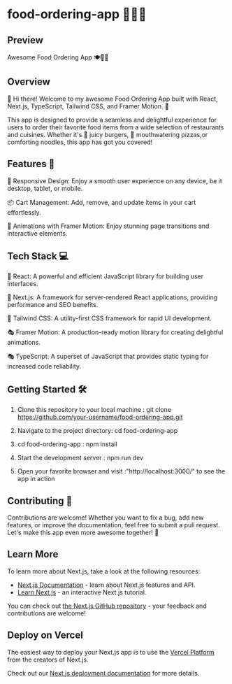 # food-ordering-app 🍔🍕🍝
## Preview

Awesome Food Ordering App 🍽️🛒📱
## Overview
👋 Hi there! Welcome to my awesome Food Ordering App built with React, Next.js, TypeScript, Tailwind CSS, and Framer Motion. 🎉

This app is designed to provide a seamless and delightful experience for users to order their favorite food items from a wide selection of restaurants and cuisines. Whether it's 🍔 juicy burgers, 🍕 mouthwatering pizzas,or comforting noodles, this app has got you covered!

## Features 🚀
📱 Responsive Design: Enjoy a smooth user experience on any device, be it desktop, tablet, or mobile.

📦 Cart Management: Add, remove, and update items in your cart effortlessly.

🌟 Animations with Framer Motion: Enjoy stunning page transitions and interactive elements.

## Tech Stack 💻
🔧 React: A powerful and efficient JavaScript library for building user interfaces.

🚀 Next.js: A framework for server-rendered React applications, providing performance and SEO benefits.

🎨 Tailwind CSS: A utility-first CSS framework for rapid UI development.

🎭 Framer Motion: A production-ready motion library for creating delightful animations.

🎭 TypeScript: A superset of JavaScript that provides static typing for increased code reliability.

## Getting Started 🛠️

1. Clone this repository to your local machine : git clone https://github.com/your-username/food-ordering-app.git

2. Navigate to the project directory: cd food-ordering-app

3. cd food-ordering-app : npm install

4. Start the development server : npm run dev

5. Open your favorite browser and visit :"http://localhost:3000/" to see the app in action


## Contributing 🤝
Contributions are welcome! Whether you want to fix a bug, add new features, or improve the documentation, feel free to submit a pull request. Let's make this app even more awesome together! 🎉

## Learn More

To learn more about Next.js, take a look at the following resources:

- [Next.js Documentation](https://nextjs.org/docs) - learn about Next.js features and API.
- [Learn Next.js](https://nextjs.org/learn) - an interactive Next.js tutorial.

You can check out [the Next.js GitHub repository](https://github.com/vercel/next.js/) - your feedback and contributions are welcome!

## Deploy on Vercel

The easiest way to deploy your Next.js app is to use the [Vercel Platform](https://vercel.com/new?utm_medium=default-template&filter=next.js&utm_source=create-next-app&utm_campaign=create-next-app-readme) from the creators of Next.js.

Check out our [Next.js deployment documentation](https://nextjs.org/docs/deployment) for more details.
